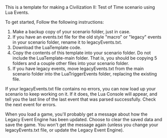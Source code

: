 This is a template for making a Civilization II: Test of Time scenario using Lua Events.

To get started, Follow the following instructions:
1.  Make a backup copy of your scenario folder, just in case.
2.  If you have an events.txt file for the old style "macro" or "legacy" events in your scenario folder, rename it to legacyEvents.txt.
3.  Download the LuaTemplate code.
4.  Copy the contents of this template into your scenario folder.  Do not include the LuaTemplate-main folder.  That is, you should be copying 5 folders and a couple other files into your scenario folder.
5.  If you have legacy events, move legacyEvents.txt from the main scenario folder into the LuaTriggerEvents folder, replacing the existing file.

If your legacyEvents.txt file contains no errors, you can now load up your scenario to keep working on it.  If it does, the Lua Console will appear, and tell you the last line of the last event that was parsed successfully.  Check the next event for errors.

When you load a game, you'll probably get a message about how the Legacy Event Engine has been updated. Choose to clear the saved data and save the game. You won't get the message again (unless you change your legacyEvents.txt file, or update the Legacy Event Engine).
